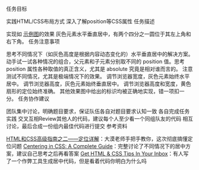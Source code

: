 任务目标

实践HTML/CSS布局方式
深入了解position等CSS属性
任务描述

实现如 [示例图](http://7xrp04.com1.z0.glb.clouddn.com/task_1_4_1.png)的效果
灰色元素水平垂直居中，有两个四分之一圆位于其左上角和右下角。
任务注意事项

思考不同情况下（如灰色高度是根据内容动态变化的）水平垂直居中的解决方案。
动手试一试各种情况的组合，父元素和子元素分别取不同的 position 值。思考 position 属性各种取值的真正含义，尤其是 absolute 究竟是相对谁而言的。
注意测试不同情况，尤其是极端情况下的效果。
调节浏览器宽度，灰色元素始终水平居中。
调节浏览器高度，灰色元素始终垂直居中。
调节浏览器高度和宽度，黄色扇形的定位始终准确。
其他效果图中给出的标识均被正确地实现，错一项扣一分。
任务协作建议

团队集中讨论，明确题目要求，保证队伍各自对题目要求认知一致
各自完成任务实践
交叉互相Review其他人的代码，建议每个人至少看一个同组队友的代码
相互讨论，最后合成一份组内最佳代码进行提交
参考资料

[HTML和CSS高级指南之二——定位详解](http://www.w3cplus.com/css/advanced-html-css-lesson2-detailed-css-positioning.html)：大漠老师手把手教你，这次彻底搞懂定位问题
[Centering in CSS: A Complete Guide](https://css-tricks.com/centering-css-complete-guide/)：完整讨论了不同情况下的居中方案，建议自己思考之后再看答案
[Get HTML & CSS Tips In Your Inbox](http://howtocenterincss.com/)：有人写了一个作弊工具生成居中代码，但是看着代码你明白为什么吗

